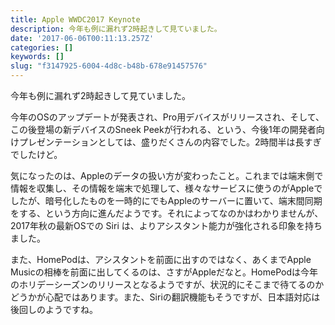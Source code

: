 ```yaml
---
title: Apple WWDC2017 Keynote
description: 今年も例に漏れず2時起きして見ていました。
date: '2017-06-06T00:11:13.257Z'
categories: []
keywords: []
slug: "f3147925-6004-4d8c-b48b-678e91457576"
---
```

今年も例に漏れず2時起きして見ていました。

今年のOSのアップデートが発表され、Pro用デバイスがリリースされ、そして、この後登場の新デバイスのSneek Peekが行われる、という、今後1年の開発者向けプレゼンテーションとしては、盛りだくさんの内容でした。2時間半は長すぎでしたけど。

気になったのは、Appleのデータの扱い方が変わったこと。これまでは端末側で情報を収集し、その情報を端末で処理して、様々なサービスに使うのがAppleでしたが、暗号化したものを一時的にでもAppleのサーバーに置いて、端末間同期をする、という方向に進んだようです。それによってなのかはわかりませんが、2017年秋の最新OSでの Siri は、よりアシスタント能力が強化される印象を持ちました。

また、HomePodは、アシスタントを前面に出すのではなく、あくまでApple Musicの相棒を前面に出してくるのは、さすがAppleだなと。HomePodは今年のホリデーシーズンのリリースとなるようですが、状況的にそこまで待てるのかどうかが心配ではあります。また、Siriの翻訳機能もそうですが、日本語対応は後回しのようですね。